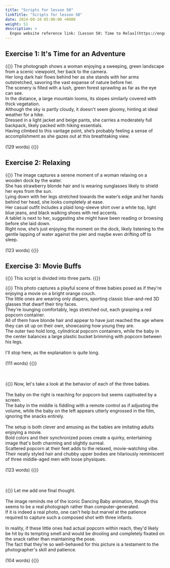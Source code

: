 ```yaml
---
title: "Scripts for lesson 50"
linkTitle: "Scripts for lesson 50"
date: 2024-09-10 05:00:00 +0900
weight: 51
description: >
  Engoo website reference link: [Lesson 50: Time to Relax](https://engoo.com/app/lessons/describing-pictures-intermediate-describing-pictures-time-to-relax/W2jJxk0lEeeEFlcySmB9RQ?category_id=P_HriMOnEeifo0O-yMP42w&course_id=ZZasjsOnEeiHZVOMC0VfdA)
---
```


## Exercise 1: It's Time for an Adventure

{{<card header="**Script**">}}
The photograph shows a woman enjoying a sweeping, green landscape from a scenic viewpoint, her back to the camera. <br/>
Her long dark hair flows behind her as she stands with her arms outstretched, savoring the vast expanse of nature before her.<br/>
The scenery is filled with a lush, green forest sprawling as far as the eye can see. <br/>
In the distance, a large mountain looms, its slopes similarly covered with thick vegetation.<br/>
Although the sky is partly cloudy, it doesn't seem gloomy, hinting at ideal weather for a hike. <br/>
Dressed in a light jacket and beige pants, she carries a moderately full backpack, likely packed with hiking essentials. <br/>
Having climbed to this vantage point, she’s probably feeling a sense of accomplishment as she gazes out at this breathtaking view.<br/>
<br/>
(129 words)
{{</card>}}

## Exercise 2: Relaxing

{{<card header="**Script**">}}
The image captures a serene moment of a woman relaxing on a wooden dock by the water. <br/>
She has strawberry blonde hair and is wearing sunglasses likely to shield her eyes from the sun. <br/>
Lying down with her legs stretched towards the water’s edge and her hands behind her head, she looks completely at ease.<br/>
Her casual outfit includes a plaid long-sleeve shirt over a white top, light blue jeans, and black walking shoes with red accents.<br/>
A tablet is next to her, suggesting she might have been reading or browsing before she laid down.<br/>
Right now, she’s just enjoying the moment on the dock, likely listening to the gentle lapping of water against the pier and maybe even drifting off to sleep.<br/>
<br/>
(123 words)
{{</card>}}


## Exercise 3: Movie Buffs

{{<alert>}}
This script is divided into three parts.
{{</alert>}}

{{<card header="**1st script**">}}
This photo captures a playful scene of three babies posed as if they're enjoying a movie on a bright orange couch. <br/>
The little ones are wearing only diapers, sporting classic blue-and-red 3D glasses that dwarf their tiny faces. <br/>
They're lounging comfortably, legs stretched out, each grasping a red popcorn container.<br/>
All of them have blonde hair and appear to have just reached the age where they can sit up on their own, showcasing how young they are. <br/>
The outer two hold long, cylindrical popcorn containers, while the baby in the center balances a large plastic bucket brimming with popcorn between his legs.<br/>
<br/>
I'll stop here, as the explanation is quite long.<br/>
<br/>
(111 words)
{{</card>}}

　

{{<card header="**2nd script**">}}
Now, let's take a look at the behavior of each of the three babies.<br/>
<br/>
The baby on the right is reaching for popcorn but seems captivated by a screen. <br/>
The baby in the middle is fiddling with a remote control as if adjusting the volume, while the baby on the left appears utterly engrossed in the film, ignoring the snacks entirely.<br/>
<br/>
The setup is both clever and amusing as the babies are imitating adults enjoying a movie. <br/>
Bold colors and their synchronized poses create a quirky, entertaining image that's both charming and slightly surreal.  <br/>
Scattered popcorn at their feet adds to the relaxed, movie-watching vibe.<br/>
Their neatly styled hair and chubby upper bodies are hilariously reminiscent of three middle-aged men with loose physiques.<br/>
<br/>
(123 words)
{{</card>}}

　

{{<card header="**3rd script**">}}
Let me add one final thought. <br/>
<br/>
The image reminds me of the iconic Dancing Baby animation, though this seems to be a real photograph rather than computer-generated. <br/>
If it is indeed a real photo, one can't help but marvel at the patience required to capture such a composed shot with three infants.<br/>
<br/>
In reality, if these little ones had actual popcorn within reach, they'd likely be hit by its tempting smell and would be drooling and completely fixated on the snack rather than maintaining the pose.<br/>
The fact that they're so well-behaved for this picture is a testament to the photographer's skill and patience. <br/>
<br/>
(104 words)
{{</card>}}

